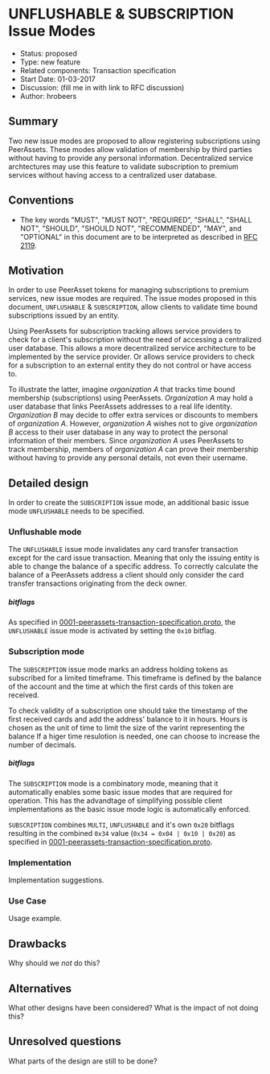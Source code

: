 # UNFLUSHABLE & SUBSCRIPTION Issue Modes

- Status: proposed
- Type: new feature
- Related components: Transaction specification
- Start Date: 01-03-2017
- Discussion: (fill me in with link to RFC discussion)
- Author: hrobeers

## Summary

Two new issue modes are proposed to allow registering subscriptions using PeerAssets.
These modes allow validation of membership by third parties without having to provide any personal information.
Decentralized service archtectures may use this feature to validate subscription to premium services without having access to a centralized user database.

## Conventions
- The key words "MUST", "MUST NOT", "REQUIRED", "SHALL", "SHALL NOT", "SHOULD", "SHOULD NOT", "RECOMMENDED", "MAY", and "OPTIONAL" in this document are to be interpreted as described in [RFC 2119](http://tools.ietf.org/html/rfc2119).

## Motivation

In order to use PeerAsset tokens for managing subscriptions to premium services, new issue modes are required.
The issue modes proposed in this document, `UNFLUSHABLE` & `SUBSCRIPTION`, allow clients to validate time bound subscriptions issued by an entity.

Using PeerAssets for subscription tracking allows service providers to check for a client's subscription without the need of accessing a centralized user database.
This allows a more decentralized service architecture to be implemented by the service provider.
Or allows service providers to check for a subscription to an external entity they do not control or have access to.

To illustrate the latter, imagine *organization A* that tracks time bound membership (subscriptions) using PeerAssets.
*Organization A* may hold a user database that links PeerAssets addresses to a real life identity.
*Organization B* may decide to offer extra services or discounts to members of *organization A*.
However, *organization A* wishes not to give *organization B* access to their user database in any way to protect the personal information of their members.
Since *organization A* uses PeerAssets to track membership, members of *organization A* can prove their membership without having to provide any personal details, not even their username.

## Detailed design

In order to create the `SUBSCRIPTION` issue mode, an additional basic issue mode `UNFLUSHABLE` needs to be specified.

### Unflushable mode
The `UNFLUSHABLE` issue mode invalidates any card transfer transaction except for the card issue transaction.
Meaning that only the issuing entity is able to change the balance of a specific address.
To correctly calculate the balance of a PeerAssets address a client should only consider the card transfer transactions originating from the deck owner.

##### bitflags
As specified in [0001-peerassets-transaction-specification.proto](0001-peerassets-transaction-specification.proto), the `UNFLUSHABLE` issue mode is activated by setting the `0x10` bitflag.

### Subscription mode
The `SUBSCRIPTION` issue mode marks an address holding tokens as subscribed for a limited timeframe.
This timeframe is defined by the balance of the account and the time at which the first cards of this token are received.

To check validity of a subscription one should take the timestamp of the first received cards and add the address' balance to it in hours.
Hours is chosen as the unit of time to limit the size of the varint representing the balance
If a higer time resulotion is needed, one can choose to increase the number of decimals.

##### bitflags
The `SUBSCRIPTION` mode is a combinatory mode, meaning that it automatically enables some basic issue modes that are required for operation.
This has the advandtage of simplifying possible client implementations as the basic issue mode logic is automatically enforced.

`SUBSCRIPTION` combines `MULTI`, `UNFLUSHABLE` and it's own `0x20` bitflags resulting in the combined `0x34` value (`0x34 = 0x04 | 0x10 | 0x20`) as specified in [0001-peerassets-transaction-specification.proto](0001-peerassets-transaction-specification.proto).

### Implementation

Implementation suggestions.

### Use Case

Usage example.

## Drawbacks

Why should we *not* do this?

## Alternatives

What other designs have been considered? What is the impact of not doing this?

## Unresolved questions

What parts of the design are still to be done?
